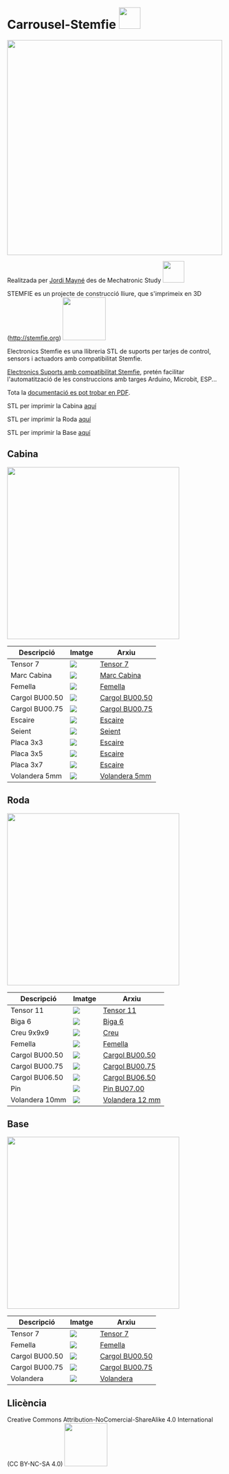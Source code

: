# Carrousel-Stemfie  <img src="Imatges/UnderConstruction.png" width="50" />

<img src="Imatges/Carrousel.jpg" width="500" />

Realitzada per [Jordi Mayné](https://github.com/maynej) des de Mechatronic Study <img src="Imatges/Logo3senseFons.png" width="50" />

STEMFIE es un projecte de construcció lliure, que s'imprimeix en 3D (http://stemfie.org) <img src="Imatges/LogoSTEMFIE.png" width="100" />

Electronics Stemfie es una llibreria STL de suports per tarjes de control, sensors i actuadors amb compatibilitat Stemfie.

[Electronics Suports amb compatibilitat Stemfie](https://github.com/maynej/Electronics-Stemfie), pretén facilitar l'automatització de les construccions amb targes Arduino, Microbit, ESP... 

Tota la [documentació es pot trobar en PDF](https://github.com/maynej/Carrousel-Stemfie/tree/main/Doc).

STL per imprimir la Cabina [aquí](https://github.com/maynej/Carrousel-Stemfie/tree/main/STL/Cabin)

STL per imprimir la Roda [aquí](https://github.com/maynej/Carrousel-Stemfie/tree/main/STL/Wheel)

STL per imprimir la Base [aquí](https://github.com/maynej/Carrousel-Stemfie/tree/main/STL/Base)


## Cabina 

<img src="Imatges/Cabin5.jpg" width="400" />
  
Descripció         | Imatge          | Arxiu         
------------- | ------------- | ------------- 
Tensor 7 |![](Imatges/Tensor7.png) | [Tensor 7](STL/Brace7-SPN-BRC-0006_x12.stl)
Marc Cabina |![](Imatges/U5x5x5.png) | [Marc Cabina](STL/STR_STD_BRT_AZ_5x5x5_x12.stl)
Femella |![](Imatges/Femella.png) | [Femella](STL/NutRH-BU01.00x5mm_x144.stl)
Cargol BU00.50 |![](Imatges/BU00.50.png) | [Cargol BU00.50](STL/ScrewRHD-RH-BU00.50_x96.stl)
Cargol BU00.75 |![](Imatges/BU00.75.png) | [Cargol BU00.75](STL/Screw-RHD-RH-BU00.75_x32.stl)
Escaire |![](Imatges/1L.png) | [Escaire](STL/STR_STD_BRD_AY-1x1_90_x60.stl)
Seient |![](Imatges/Seient.png) | [Seient](STL/STR_STD_BRT-AYx1x3x1_x12.stl)
Placa 3x3 |![](Imatges/Placa3x3.png) | [Escaire](STL/STR_STD_BRM_3x3_x12.stl)
Placa 3x5 |![](Imatges/Placa3x5.png) | [Escaire](STL/STR_STD_BRM_5x3_x12.stl)
Placa 3x7 |![](Imatges/Placa3x7.png) | [Escaire](STL/STR_STD_BRM_7x3_x12.stl)
Volandera 5mm |![](Imatges/Washer.png) | [Volandera 5mm](STL/Washer-FRE-BU01.00x00.25_x24.stl)

## Roda 

<img src="Imatges/Wheel1.jpg" width="400" />

Descripció         | Imatge          | Arxiu         
------------- | ------------- | ------------- 
Tensor 11 |![](Imatges/Brace11.png) | [Tensor 11](STL/Brace_11-STR-ERR_x24.stl)
Biga 6 |![](Imatges/Beam6.png) | [Biga 6](STL/beam1x1x6_3.stl)
Creu 9x9x9 |![](Imatges/Creu9x9.png) | [Creu](STL/Cross_9x9x9_x2.stl)
Femella |![](Imatges/Femella.png) | [Femella](STL/Nut_RH_BU01.00x5mm_x39.stl)
Cargol BU00.50 |![](Imatges/BU00.50.png) | [Cargol BU00.50](STL/Screw_RHD_RH_BU00.50_x24.stl)
Cargol BU00.75 |![](Imatges/BU00.75.png) | [Cargol BU00.75](STL/Screw_RHD_RH_BU00.75_x12.stl)
Cargol BU06.50 |![](Imatges/BU06.50.png) | [Cargol BU06.50](STL/Screw_RHD_RH_BU06.50_x3.stl)
Pin |![](Imatges/PinBU07.00.png) | [Pin BU07.00](STL/Pin_CL_RHD_BU07.00_x6.stl)
Volandera 10mm |![](Imatges/Volandera10.png) | [Volandera 12 mm](STL/Washer10mm_12.stl)

## Base 

<img src="Imatges/Base1.jpg" width="400" />

Descripció         | Imatge          | Arxiu         
------------- | ------------- | ------------- 
Tensor 7 |![](Imatges/Tensor7.png) | [Tensor 7](STL/Brace7-SPN-BRC-0006_x12.stl)
Femella |![](Imatges/Femella.png) | [Femella](STL/NutRH-BU01.00x5mm_x144.stl)
Cargol BU00.50 |![](Imatges/BU00.50.png) | [Cargol BU00.50](STL/ShoulderScrewRHD_RH_BU00.50-SPN-SSC-0042.stl)
Cargol BU00.75 |![](Imatges/BU00.75.png) | [Cargol BU00.75](STL/ShoulderScrewRHD_RH_BU00.75-SPN-SSC-0043.stl)
Volandera |![](Imatges/Washer.png) | [Volandera](STL/Washer-FRE-BU01.00x00.25_x24.stl)

## Llicència

Creative Commons Attribution-NoComercial-ShareAlike 4.0 International (CC BY-NC-SA 4.0)  <img src="Imatges/CC.png" width="100" />
